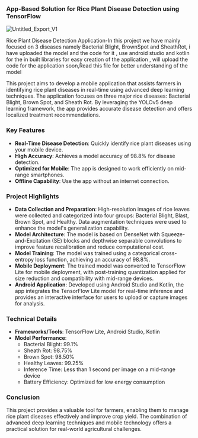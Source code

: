 ### App-Based Solution for Rice Plant Disease Detection using TensorFlow

![Untitled_Export_V1](https://github.com/user-attachments/assets/20a47ee4-46bb-4e7f-8ace-8b9b96c635e6)

Rice Plant Disease Detection Application-In this project we have mainly focused on 3 diseases namely Bacterial Blight, BrownSpot and SheathRot, i have uploaded the model and the code for it , use android studio and kotlin for the in built libraries for easy creation of the application , will upload the code for the application soon,Read this file for better understanding of the model

This project aims to develop a mobile application that assists farmers in identifying rice plant diseases in real-time using advanced deep learning techniques. The application focuses on three major rice diseases: Bacterial Blight, Brown Spot, and Sheath Rot. By leveraging the YOLOv5 deep learning framework, the app provides accurate disease detection and offers localized treatment recommendations.

### Key Features
- **Real-Time Disease Detection**: Quickly identify rice plant diseases using your mobile device.
- **High Accuracy**: Achieves a model accuracy of 98.8% for disease detection.
- **Optimized for Mobile**: The app is designed to work efficiently on mid-range smartphones.
- **Offline Capability**: Use the app without an internet connection.

### Project Highlights
- **Data Collection and Preparation**: High-resolution images of rice leaves were collected and categorized into four groups: Bacterial Blight, Blast, Brown Spot, and Healthy. Data augmentation techniques were used to enhance the model's generalization capability.
- **Model Architecture**: The model is based on DenseNet with Squeeze-and-Excitation (SE) blocks and depthwise separable convolutions to improve feature recalibration and reduce computational cost.
- **Model Training**: The model was trained using a categorical cross-entropy loss function, achieving an accuracy of 98.8%.
- **Mobile Deployment**: The trained model was converted to TensorFlow Lite for mobile deployment, with post-training quantization applied for size reduction and compatibility with mid-range devices.
- **Android Application**: Developed using Android Studio and Kotlin, the app integrates the TensorFlow Lite model for real-time inference and provides an interactive interface for users to upload or capture images for analysis.

### Technical Details
- **Frameworks/Tools**: TensorFlow Lite, Android Studio, Kotlin
- **Model Performance**: 
  - Bacterial Blight: 99.1%
  - Sheath Rot: 98.75%
  - Brown Spot: 98.50%
  - Healthy Leaves: 99.25%
  - Inference Time: Less than 1 second per image on a mid-range device
  - Battery Efficiency: Optimized for low energy consumption

### Conclusion
This project provides a valuable tool for farmers, enabling them to manage rice plant diseases effectively and improve crop yield. The combination of advanced deep learning techniques and mobile technology offers a practical solution for real-world agricultural challenges.
